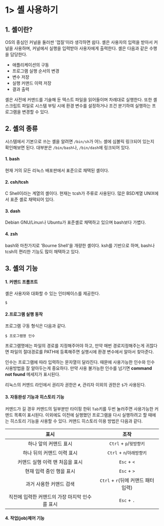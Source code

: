 # 1> 셸 사용하기
## 1. 셸이란?
OS의 중심인 커널을 둘러싼 '껍질'이라 생각하면 쉽다. 셸은 사용자의 입력을 받아서 커널을 사용하며, 커널에서 실행을 입력받아 사용자에게 출력한다. 셸은 다음과 같은 수행을 담당한다.
* 애플리케이션의 구동
* 프로그램 실행 순서의 변경
* 변수 저장
* 실행 커맨드 이력 저장
* 결과 출력

셸은 사전에 커맨드를 기술해 둔 텍스트 파일을 읽어들이며 차례대로 실행한다. 또한 셸 스크립트 파일로 시스템 부팅 시에 환경 변수를 설정하거나 조건 분기하여 실행하는 프로그램을 변경할 수 있다.

## 2. 셸의 종류
시스템에서 기본으로 쓰는 셸을 알려면 `/bin/sh`가 어느 셸에 심볼릭 링크되어 있는지 확인해보면 된다. 대부분은 `/bin/bash`나, `/bin/dash`에 링크되어 있다.

#### 1. bash
현재 거의 모든 리눅스 배포판에서 표준으로 채택된 셸이다.

#### 2. csh/tcsh
C Shell이라는 계열의 셸이다. 현재는 tcsh가 주류로 사용된다. 많은 BSD계열 UNIX에서 표준 셸로 채택되어 있다.

#### 3. dash
Debian GNU/Linux나 Ubuntu가 표준셸로 채택하고 있으며 bash보다 가볍다.

#### 4. zsh
bash와 마찬가지로 'Bourne Shell'을 개량한 셸이다. ksh를 기반으로 하며, bash나 tcsh의 편리한 기능도 많이 채택하고 있다.

## 3. 셸의 기능
#### 1. 커맨드 프롬프트
셸은 사용자와 대화할 수 있는 인터페이스를 제공한다.

```
$
```

#### 2.프로그램 실행 동작
프로그램 구동 형식은 다음과 같다.

```
$ 프로그램명 인수
```

프로그램명에는 파일의 경로를 지정해주어야 하고, 만약 매번 경로지정해주는게 귀찮다면 파일의 절대경로를 PATH에 등록해주면 실행시에 환경 변수에서 알아서 찾아준다.

인수는 프로그램에 따라 입력하는 문자열이 달라진다. 때문에 사용가능한 인수와 인수 사용방법을 잘 알아두는게 중요하다. 만약 사용 불가능한 인수를 넘기면 **command not found** 메세지가 표시된다.

리눅스의 커맨드 라인에서 권리자 권한은 `#`, 관리자 이외의 권한은 `$`가 사용된다.

#### 3. 자동완성 기능과 히스토리 기능
커맨드가 길 경우 커맨드의 일부분만 타이핑 한뒤 `Tab`키를 두번 눌러주면 사용가능한 커맨드 목록이 표시된다. 이외에도 이전에 실행했던 프로그램을 다시 실행하려고 할 때에는 히스토리 기능을 사용할 수 있다.
커맨드 히스토리 이용 방법은 다음과 같다.

| 표시 | 조작 |
|:--------:|:--------:|
| 하나 앞의 커맨드 표시 | `Ctrl` + `p`/`윗방향키` |
| 하나 뒤의 커맨드 이력 표시 | `Ctrl` + `n`/`아래방향키` |
| 커맨드 실행 이력 맨 처음을 표시 | `Esc` + `<` |
| 현재 입력 중인 행을 표시 | `Esc` + `>` |
| 과거 사용한 커맨드 검색 | `Ctrl` + `r`(뒤에 커맨드 패터 입력) |
| 직전에 입력한 커맨드의 가장 마지막 인수를 표시 | `Esc` + `.`|

#### 4. 작업(job)제어 기능
